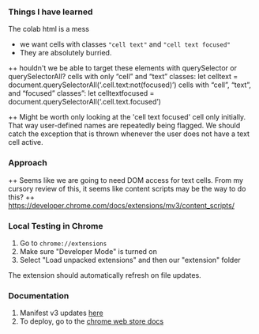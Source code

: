 
### Things I have learned

The colab html is a mess

* we want cells with classes `"cell text"` and `"cell text focused"`
* They are absolutely burried. 

++ houldn't we be able to target these elements with querySelector or querySelectorAll?
  cells with only “cell” and “text” classes:
		let celltext = document.querySelectorAll(‘.cell.text:not(focused)’)
	cells with “cell”, “text”, and “focused” classes”:
		let celltextfocused = document.querySelectorAll(‘.cell.text.focused’)
    
++ Might be worth only looking at the 'cell text focused' cell only initially. That way user-defined names are repeatedly being flagged. We should catch the exception that is thrown whenever the user does not have a text cell active.

### Approach

++ Seems like we are going to need DOM access for text cells. From my cursory review of this, it seems like content scripts may be the way to do this?
++ https://developer.chrome.com/docs/extensions/mv3/content_scripts/

### Local Testing in Chrome

1. Go to `chrome://extensions`
1. Make sure "Developer Mode" is turned on
1. Select "Load unpacked extensions" and then our "extension" folder

The extension should automatically refresh on file updates.



### Documentation

1. Manifest v3 updates [here](https://developer.chrome.com/docs/extensions/mv3/intro/)
1. To deploy, go to the [chrome web store docs](https://developer.chrome.com/docs/webstore/publish/)